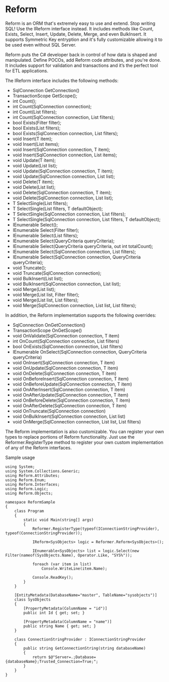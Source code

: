 # Reform

Reform is an ORM that's extremely easy to use and extend. Stop writing SQL! Use the IReform interface instead. It includes methods like Count, Exists, Select, Insert, Update, Delete, Merge, and even BulkInsert. It supports Symmetric Key entryption and it's fully customizable allowing it to be used even without SQL Server. 

Reform puts the C# developer back in control of how data is shaped and manipulated. Define POCOs, add Reform code attributes, and you're done. It includes support for validation and transactions and it’s the perfect tool for ETL applications.

The IReform<T> interface includes the following methods:

- SqlConnection GetConnection()
- TransactionScope GetScope();
- int Count();
- int Count(SqlConnection connection);
- int Count(List<Filter> filters);
- int Count(SqlConnection connection, List<Filter> filters);
- bool Exists(Filter filter);
- bool Exists(List<Filter> filters);
- bool Exists(SqlConnection connection, List<Filter> filters);
- void Insert(T item);
- void Insert(List<T> items);
- void Insert(SqlConnection connection, T item);
- void Insert(SqlConnection connection, List<T> items);
- void Update(T item);
- void Update(List<T> list);
- void Update(SqlConnection connection, T item);
- void Update(SqlConnection connection, List<T> list);
- void Delete(T item);
- void Delete(List<T> list);
- void Delete(SqlConnection connection, T item);
- void Delete(SqlConnection connection, List<T> list);
- T SelectSingle(List<Filter> filters);
- T SelectSingle(List<Filter> filters, T defaultObject);
- T SelectSingle(SqlConnection connection, List<Filter> filters);
- T SelectSingle(SqlConnection connection, List<Filter> filters, T defaultObject);
- IEnumerable<T> Select();
- IEnumerable<T> Select(Filter filter);
- IEnumerable<T> Select(List<Filter> filters);
- IEnumerable<T> Select(QueryCriteria queryCriteria);
- IEnumerable<T> Select(QueryCriteria queryCriteria, out int totalCount);
- IEnumerable<T> Select(SqlConnection connection, List<Filter> filters);
- IEnumerable<T> Select(SqlConnection connection, QueryCriteria queryCriteria);
- void Truncate();
- void Truncate(SqlConnection connection);
- void BulkInsert(List<T> list);
- void BulkInsert(SqlConnection connection, List<T> list);
- void Merge(List<T> list);
- void Merge(List<T> list, Filter filter);
- void Merge(List<T> list, List<Filter> filters);
- void Merge(SqlConnection connection, List<T> list, List<Filter> filters);

In addition, the Reform<T> implementation supports the following overrides:
- SqlConnection OnGetConnection()
- TransactionScope OnGetScope()
- void OnValidate(SqlConnection connection, T item)
- int OnCount(SqlConnection connection, List<Filter> filters)
- bool OnExists(SqlConnection connection, List<Filter> filters)
- IEnumerable<T> OnSelect(SqlConnection connection, QueryCriteria queryCriteria)
- void OnInsert(SqlConnection connection, T item)
- void OnUpdate(SqlConnection connection, T item)
- void OnDelete(SqlConnection connection, T item)
- void OnBeforeInsert(SqlConnection connection, T item)
- void OnBeforeUpdate(SqlConnection connection, T item)
- void OnAfterInsert(SqlConnection connection, T item)
- void OnAfterUpdate(SqlConnection connection, T item)
- void OnBeforeDelete(SqlConnection connection, T item)
- void OnAfterDelete(SqlConnection connection, T item)
- void OnTruncate(SqlConnection connection)
- void OnBulkInsert(SqlConnection connection, List<T> list)
- void OnMerge(SqlConnection connection, List<T> list, List<Filter> filters)

The Reform implementation is also customizable.  You can register your own types to replace portions of Reform functionality.  Just use the Reformer.RegisterType method to register your own custom implementation of any of the Reform interfaces.

Sample usage

    using System;
    using System.Collections.Generic;
    using Reform.Attributes;
    using Reform.Enum;
    using Reform.Interfaces;
    using Reform.Logic;
    using Reform.Objects;

    namespace ReformSample
    {
        class Program
        {
            static void Main(string[] args)
            {
                Reformer.RegisterType(typeof(IConnectionStringProvider), typeof(ConnectionStringProvider));

                IReform<SysObjects> logic = Reformer.Reform<SysObjects>();

                IEnumerable<SysObjects> list = logic.Select(new Filter(nameof(SysObjects.Name), Operator.Like, "SYS%"));

                foreach (var item in list)
                    Console.WriteLine(item.Name);

                Console.ReadKey();
            }
        }

        [EntityMetadata(DatabaseName="master", TableName="sysobjects")]
        class SysObjects
        {
            [PropertyMetadata(ColumnName = "id")]
            public int Id { get; set; }

            [PropertyMetadata(ColumnName = "name")]
            public string Name { get; set; }
        }

        class ConnectionStringProvider : IConnectionStringProvider
        {
            public string GetConnectionString(string databaseName)
            {
                return $@"Server=.;Database={databaseName};Trusted_Connection=True;";
            }
        }
    }

 
